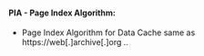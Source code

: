 #### PIA - Page Index Algorithm:

* Page Index Algorithm for Data Cache same as https://web[.]archive[.]org ..
